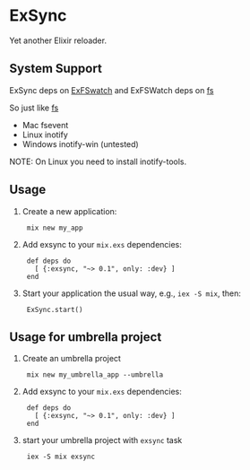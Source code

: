 ExSync
======

Yet another Elixir reloader.

## System Support

ExSync deps on [ExFSwatch](https://github.com/falood/exfswatch) and ExFSWatch deps on [fs](https://github.com/synrc/fs#backends)

So just like [fs](https://github.com/synrc/fs#backends)

- Mac fsevent
- Linux inotify
- Windows inotify-win (untested)

NOTE: On Linux you need to install inotify-tools.

## Usage

1. Create a new application:

        mix new my_app

2. Add exsync to your `mix.exs` dependencies:

        def deps do
          [ {:exsync, "~> 0.1", only: :dev} ]
        end

3. Start your application the usual way, e.g., `iex -S mix`, then:

        ExSync.start()

## Usage for umbrella project

1. Create an umbrella project

        mix new my_umbrella_app --umbrella

2. Add exsync to your `mix.exs` dependencies:

        def deps do
          [ {:exsync, "~> 0.1", only: :dev} ]
        end

3. start your umbrella project with `exsync` task

        iex -S mix exsync
